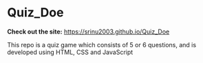 # Quiz_Doe

**Check out the site:** https://srinu2003.github.io/Quiz_Doe

This repo is a quiz game which consists of 5 or 6 questions, and is developed using HTML, CSS and JavaScript 
